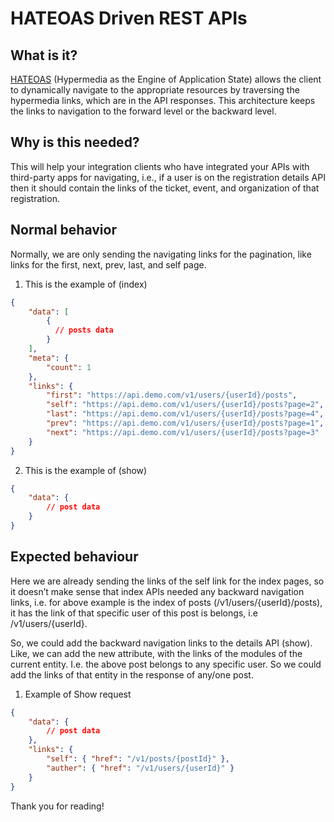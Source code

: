 # HATEOAS Driven REST APIs
## What is it?

[HATEOAS](https://restfulapi.net/hateoas) (Hypermedia as the Engine of Application State) allows the client to dynamically navigate to the appropriate resources by traversing the hypermedia links, which are in the API responses. This architecture keeps the links to navigation to the forward level or the backward level.
## Why is this needed?

This will help your integration clients who have integrated your APIs with third-party apps for navigating, i.e., if a user is on the registration details API then it should contain the links of the ticket, event, and organization of that registration.

## Normal behavior
Normally, we are only sending the navigating links for the pagination, like links for the first, next, prev, last, and self page.
1. This is the example of (index)
```json
{
    "data": [
        {
          // posts data
        }
    ],
    "meta": {
        "count": 1
    },
    "links": {
        "first": "https://api.demo.com/v1/users/{userId}/posts",
        "self": "https://api.demo.com/v1/users/{userId}/posts?page=2",
        "last": "https://api.demo.com/v1/users/{userId}/posts?page=4",
        "prev": "https://api.demo.com/v1/users/{userId}/posts?page=1",
        "next": "https://api.demo.com/v1/users/{userId}/posts?page=3"
    }
}
```
2. This is the example of (show)
```json
{
    "data": {
        // post data
    }
}
```
## Expected behaviour
Here we are already sending the links of the self link for the index pages, so it doesn’t make sense that index APIs needed any backward navigation links, i.e. for above example is the index of posts (/v1/users/{userId}/posts), it has the link of that specific user of this post is belongs, i.e /v1/users/{userId}.

So, we could add the backward navigation links to the details API (show). Like, we can add the new attribute, with the links of the modules of the current entity. I.e. the above post belongs to any specific user. So we could add the links of that entity in the response of any/one post.


1. Example of Show request
```json
{
    "data": {
        // post data
    },
    "links": {
        "self": { "href": "/v1/posts/{postId}" },
        "auther": { "href": "/v1/users/{userId}" }
    }
}
```
Thank you for reading!